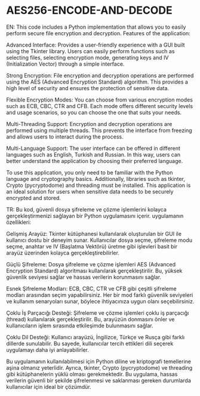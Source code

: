 # AES256-ENCODE-AND-DECODE

EN: This code includes a Python implementation that allows you to easily perform secure file encryption and decryption. Features of the application:

Advanced Interface: Provides a user-friendly experience with a GUI built using the Tkinter library. Users can easily perform functions such as selecting files, selecting encryption mode, generating keys and IV (Initialization Vector) through a simple interface.

Strong Encryption: File encryption and decryption operations are performed using the AES (Advanced Encryption Standard) algorithm. This provides a high level of security and ensures the protection of sensitive data.

Flexible Encryption Modes: You can choose from various encryption modes such as ECB, CBC, CTR and CFB. Each mode offers different security levels and usage scenarios, so you can choose the one that suits your needs.

Multi-Threading Support: Encryption and decryption operations are performed using multiple threads. This prevents the interface from freezing and allows users to interact during the process.

Multi-Language Support: The user interface can be offered in different languages ​​such as English, Turkish and Russian. In this way, users can better understand the application by choosing their preferred language.

To use this application, you only need to be familiar with the Python language and cryptography basics. Additionally, libraries such as tkinter, Crypto (pycryptodome) and threading must be installed. This application is an ideal solution for users when sensitive data needs to be securely encrypted and stored.


TR: Bu kod, güvenli dosya şifreleme ve çözme işlemlerini kolayca gerçekleştirmenizi sağlayan bir Python uygulamasını içerir.  uygulamanın özellikleri:

Gelişmiş Arayüz: Tkinter kütüphanesi kullanılarak oluşturulan bir GUI ile kullanıcı dostu bir deneyim sunar. Kullanıcılar dosya seçme, şifreleme modu seçme, anahtar ve IV (Başlatma Vektörü) üretme gibi işlevleri basit bir arayüz üzerinden kolayca gerçekleştirebilirler.

Güçlü Şifreleme: Dosya şifreleme ve çözme işlemleri AES (Advanced Encryption Standard) algoritması kullanılarak gerçekleştirilir. Bu, yüksek güvenlik seviyesi sağlar ve hassas verilerin korunmasını sağlar.

Esnek Şifreleme Modları: ECB, CBC, CTR ve CFB gibi çeşitli şifreleme modları arasından seçim yapabilirsiniz. Her bir mod farklı güvenlik seviyeleri ve kullanım senaryoları sunar, böylece ihtiyacınıza uygun olanı seçebilirsiniz.

Çoklu İş Parçacığı Desteği: Şifreleme ve çözme işlemleri çoklu iş parçacığı (thread) kullanılarak gerçekleştirilir. Bu, arayüzün donmasını önler ve kullanıcıların işlem sırasında etkileşimde bulunmasını sağlar.

Çoklu Dil Desteği: Kullanıcı arayüzü, İngilizce, Türkçe ve Rusça gibi farklı dillerde sunulabilir. Bu sayede, kullanıcılar tercih ettikleri dili seçerek uygulamayı daha iyi anlayabilirler.

Bu uygulamanın kullanılabilmesi için Python diline ve kriptografi temellerine aşina olmanız yeterlidir. Ayrıca, tkinter, Crypto (pycryptodome) ve threading gibi kütüphanelerin yüklü olması gerekmektedir. Bu uygulama, hassas verilerin güvenli bir şekilde şifrelenmesi ve saklanması gereken durumlarda kullanıcılar için ideal bir çözümdür.

